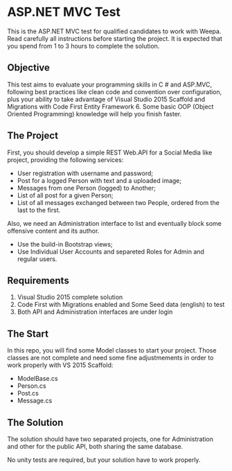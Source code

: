 # ASP.NET MVC Test
This is the ASP.NET MVC test for qualified candidates to work with Weepa. Read carefully all instructions before starting the project. It is expected that you spend from 1 to 3 hours to complete the solution.

## Objective
This test aims to evaluate your programming skills in C # and ASP.MVC, following best practices like clean code and convention over configuration, plus your ability to take advantage of Visual Studio 2015 Scaffold and Migrations with Code First Entity Framework 6. Some basic OOP (Object Oriented Programming) knowledge will help you finish faster.

## The Project
First, you should develop a simple REST Web.API for a Social Media like project, providing the following services:

* User registration with username and password;
* Post for a logged Person with text and a uploaded image;
* Messages from one Person (logged) to Another;
* List of all post for a given Person;
* List of all messages exchanged between two People, ordered from the last to the first.

Also, we need an Administration interface to list and eventually block some offensive content and its author. 
* Use the build-in Bootstrap views;
* Use Individual User Accounts and separeted Roles for Admin and regular users.

## Requirements
1. Visual Studio 2015 complete solution
2. Code First with Migrations enabled and Some Seed data (english) to test
3. Both API and Administration interfaces are under login

## The Start 
In this repo, you will find some Model classes to start your project. Those classes are not complete and need some fine adjustmements in order to work properly with VS 2015 Scaffold:
* ModelBase.cs
* Person.cs
* Post.cs
* Message.cs

## The Solution
The solution should have two separated projects, one for Administration and other for the public API, both sharing the same database.

No unity tests are required, but your solution have to work properly.
